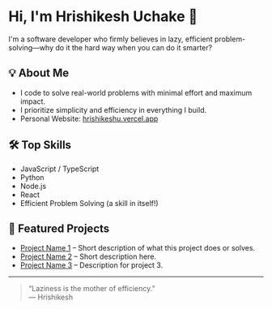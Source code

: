 # Hi, I'm Hrishikesh Uchake 👋

I'm a software developer who firmly believes in lazy, efficient problem-solving—why do it the hard way when you can do it smarter?

## 💡 About Me
- I code to solve real-world problems with minimal effort and maximum impact.
- I prioritize simplicity and efficiency in everything I build.
- Personal Website: [hrishikeshu.vercel.app](https://hrishikeshu.vercel.app/)

## 🛠️ Top Skills
<!-- Replace these with your actual top skills manually if needed -->
- JavaScript / TypeScript
- Python
- Node.js
- React
- Efficient Problem Solving (a skill in itself!)

## 🚀 Featured Projects
<!-- These are placeholders. Please manually add your pinned repositories below using this format. -->
- [Project Name 1](https://github.com/HrishikeshUchake/project1) – Short description of what this project does or solves.
- [Project Name 2](https://github.com/HrishikeshUchake/project2) – Short description here.
- [Project Name 3](https://github.com/HrishikeshUchake/project3) – Description for project 3.

<!-- Add or remove projects as needed -->

---

> “Laziness is the mother of efficiency.”  
> — Hrishikesh
